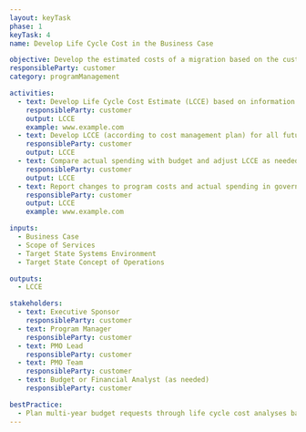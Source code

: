 ```yaml
---
layout: keyTask
phase: 1
keyTask: 4
name: Develop Life Cycle Cost in the Business Case

objective: Develop the estimated costs of a migration based on the customer Scope of Services requirements to manage and plan budgetary needs.
responsibleParty: customer
category: programManagement

activities:
  - text: Develop Life Cycle Cost Estimate (LCCE) based on information gained in Phase 1 (e.g., requirements gathering, procurement decisions, risk mitigation, scope of services) and reasonableness and affordability
    responsibleParty: customer
    output: LCCE
    example: www.example.com
  - text: Develop LCCE (according to cost management plan) for all future phases
    responsibleParty: customer
    output: LCCE
  - text: Compare actual spending with budget and adjust LCCE as needed
    responsibleParty: customer
    output: LCCE
  - text: Report changes to program costs and actual spending in governance meetings and Status Reports/Dashboards
    responsibleParty: customer
    output: LCCE
    example: www.example.com

inputs:
  - Business Case
  - Scope of Services
  - Target State Systems Environment
  - Target State Concept of Operations

outputs:
  - LCCE

stakeholders:
  - text: Executive Sponsor
    responsibleParty: customer
  - text: Program Manager
    responsibleParty: customer
  - text: PMO Lead
    responsibleParty: customer
  - text: PMO Team
    responsibleParty: customer
  - text: Budget or Financial Analyst (as needed)
    responsibleParty: customer

bestPractice:
  - Plan multi-year budget requests through life cycle cost analyses based on expected scope and operational impacts of releases
---
```

